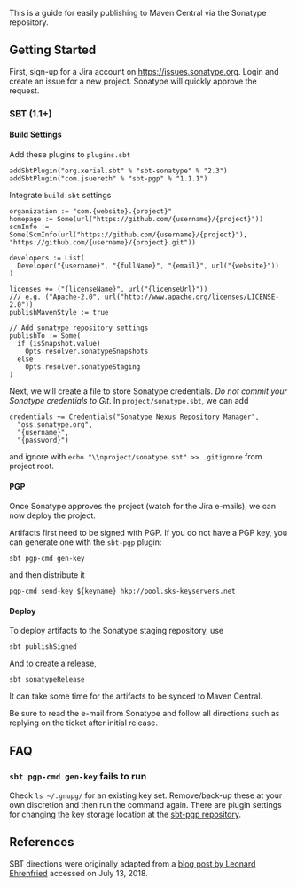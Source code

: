 
This is a guide for easily publishing to Maven Central via the Sonatype repository.

## Getting Started

First, sign-up for a Jira account on https://issues.sonatype.org. Login and create an issue for a new project. Sonatype will quickly approve the request.

### SBT (1.1+)

#### Build Settings
Add these plugins to `plugins.sbt`
```
addSbtPlugin("org.xerial.sbt" % "sbt-sonatype" % "2.3")
addSbtPlugin("com.jsuereth" % "sbt-pgp" % "1.1.1")
```

Integrate `build.sbt` settings

```
organization := "com.{website}.{project}"
homepage := Some(url("https://github.com/{username}/{project}"))
scmInfo := Some(ScmInfo(url("https://github.com/{username}/{project}"), "https://github.com/{username}/{project}.git"))

developers := List(
  Developer("{username}", "{fullName}", "{email}", url("{website}"))
)

licenses += ("{licenseName}", url("{licenseUrl}"))
/// e.g. ("Apache-2.0", url("http://www.apache.org/licenses/LICENSE-2.0"))
publishMavenStyle := true

// Add sonatype repository settings
publishTo := Some(
  if (isSnapshot.value)
    Opts.resolver.sonatypeSnapshots
  else
    Opts.resolver.sonatypeStaging
)
```
Next, we will create a file to store Sonatype credentials. *Do not commit your Sonatype credentials to Git*. In `project/sonatype.sbt`, we can add

```
credentials += Credentials("Sonatype Nexus Repository Manager",
  "oss.sonatype.org",
  "{username}",
  "{password}")
```
and ignore with `echo "\\nproject/sonatype.sbt" >> .gitignore` from project root.

#### PGP

Once Sonatype approves the project (watch for the Jira e-mails), we can now deploy the project.

Artifacts first need to be signed with PGP. If you do not have a PGP key, you can generate one with the `sbt-pgp` plugin:

```
sbt pgp-cmd gen-key
```
and then distribute it
```
pgp-cmd send-key ${keyname} hkp://pool.sks-keyservers.net
```

#### Deploy

To deploy artifacts to the Sonatype staging repository, use

```
sbt publishSigned
```

And to create a release,

```
sbt sonatypeRelease
```

It can take some time for the artifacts to be synced to Maven Central.

Be sure to read the e-mail from Sonatype and follow all directions such as replying on the ticket after initial release.

## FAQ

### `sbt pgp-cmd gen-key` fails to run

Check `ls ~/.gnupg/` for an existing key set. Remove/back-up these at your own discretion and then run the command again. There are plugin settings for changing the key storage location at the [sbt-pgp repository](https://github.com/sbt/sbt-pgp).

## References

SBT directions were originally adapted from a [blog post by Leonard Ehrenfried](https://leonard.io/blog/2017/01/an-in-depth-guide-to-deploying-to-maven-central/) accessed on July 13, 2018.
